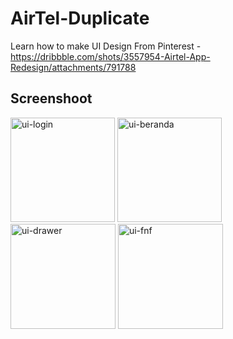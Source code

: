 # AirTel-Duplicate
Learn how to make UI Design From Pinterest - https://dribbble.com/shots/3557954-Airtel-App-Redesign/attachments/791788

## Screenshoot
<img width="167" alt="ui-login" src="https://user-images.githubusercontent.com/25347608/32362657-a8f4bbe6-c09d-11e7-9fcd-fdd7a3872008.png">

<img width="167" alt="ui-beranda" src="https://user-images.githubusercontent.com/25347608/32362654-a85ab05a-c09d-11e7-906a-9de98ba20566.png">

<img width="168" alt="ui-drawer" src="https://user-images.githubusercontent.com/25347608/32362655-a88e3236-c09d-11e7-88ee-986ba056ec5d.png">

<img width="168" alt="ui-fnf" src="https://user-images.githubusercontent.com/25347608/32362656-a8c2bd30-c09d-11e7-837f-70495ae11a28.png">
